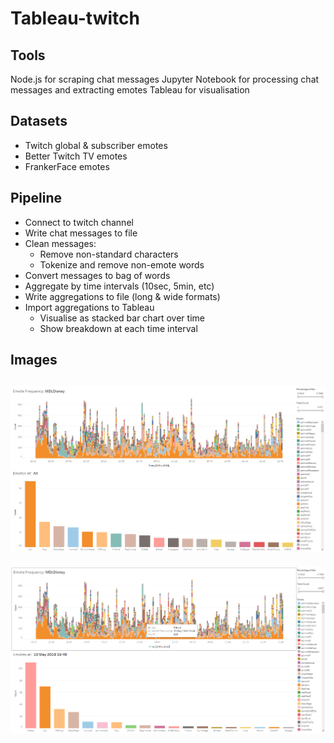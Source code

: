 # Tableau-twitch
## Tools
Node.js for scraping chat messages
Jupyter Notebook for processing chat messages and extracting emotes
Tableau for visualisation

## Datasets
* Twitch global & subscriber emotes
* Better Twitch TV emotes
* FrankerFace emotes

## Pipeline
* Connect to twitch channel
* Write chat messages to file
* Clean messages:
  * Remove non-standard characters
  * Tokenize and remove non-emote words
* Convert messages to bag of words
* Aggregate by time intervals (10sec, 5min, etc)
* Write aggregations to file (long & wide formats)
* Import aggregations to Tableau
  * Visualise as stacked bar chart over time
  * Show breakdown at each time interval

## Images
![](images/dashboard1.png?raw=true "Showing overall distribution")  
---  
![](images/dashboard2.png?raw=true "Showing distribution at a time interval")
